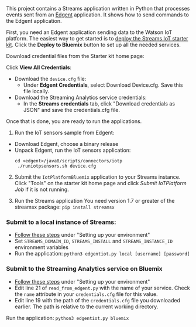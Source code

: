 This project contains a Streams application written in Python that processes events sent from an [Edgent](https://edgent.apache.org) application. It shows how to send commands to the Edgent application.

First, you need an Edgent application sending data to the Watson IoT platform.
The easiest way to get started is to [deploy the Streams IoT starter kit](https://github.com/IBMStreams/streamsx.iot.starterkit). Click the **Deploy to Bluemix** button to set up all the needed services.

Download credential files from the Starter kit home page:

Click **View All Credentials**:

- Download the `device.cfg` file:  
  - Under **Edgent Credentials**, select Download Device.cfg. Save this file locally.
- Download the Streaming Analytics service credentials:
  - In the **Streams credentials** tab, click "Download credentials as JSON" and save the credentials.cfg file.

Once that is done, you are ready to run the applications.



1. Run the IoT sensors sample from Edgent:

  - Download Edgent, choose a binary release
  - Unpack Edgent, run the IoT sensors application:
    ```
    cd <edgent>/java8/scripts/connectors/iotp
     ./runiotpsensors.sh device.cfg
     ```

2. Submit the `IotPlatformBluemix` application to your Streams instance. Click "Tools" on the starter kit home page and click *Submit IoTPlatform Job* if it is not running.


3. Run the Streams application
You need version 1.7 or greater of the streamsx package:
`pip install streamsx`


### Submit to a local instance of Streams:
- [Follow these steps](http://ibmstreams.github.io/streamsx.documentation/docs/python/1.6/python-appapi-devguide-3/#31-setting-up-your-environment)  under "Setting up your environment"
- Set `STREAMS_DOMAIN_ID`, `STREAMS_INSTALL` and `STREAMS_INSTANCE_ID` environment variables
- Run the application:
`python3 edgentiot.py local [username] [password]`

### Submit to the Streaming Analytics service on Bluemix
- [Follow these steps](http://ibmstreams.github.io/streamsx.documentation/docs/python/1.6/python-appapi-devguide-2a/#21-setting-up-your-python-environment) under "Setting up your environment"
- Edit line 21 of  `read_from_edgent.py` with the name of your service. Check the `name`  attribute in your `credentials.cfg` file for this value.
- Edit line 19 with the path of the `credentials.cfg` file you downloaded earlier.  The path is relative to the current working directory.

Run the application:
`python3 edgentiot.py bluemix`
